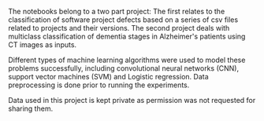 The notebooks belong to a two part project:
The first relates to the classification of software project defects based on a series of csv files related to projects and their versions.
The second project deals with multiclass classification of dementia stages in Alzheimer's patients using CT images as inputs.

Different types of machine learning algorithms were used to model these problems successfully, including convolutional neural networks (CNN), support vector machines (SVM) and Logistic regression. Data preprocessing is done prior to running the experiments.

Data used in this project is kept private as permission was not requested for sharing them.
